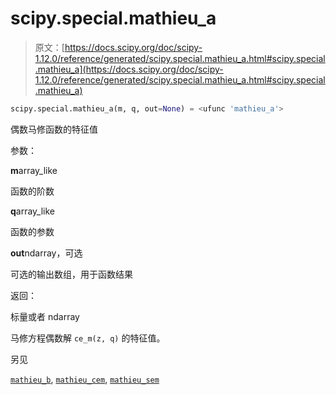 # scipy.special.mathieu_a

> 原文：[https://docs.scipy.org/doc/scipy-1.12.0/reference/generated/scipy.special.mathieu_a.html#scipy.special.mathieu_a](https://docs.scipy.org/doc/scipy-1.12.0/reference/generated/scipy.special.mathieu_a.html#scipy.special.mathieu_a)

```py
scipy.special.mathieu_a(m, q, out=None) = <ufunc 'mathieu_a'>
```

偶数马修函数的特征值

参数：

**m**array_like

函数的阶数

**q**array_like

函数的参数

**out**ndarray，可选

可选的输出数组，用于函数结果

返回：

标量或者 ndarray

马修方程偶数解 `ce_m(z, q)` 的特征值。

另见

[`mathieu_b`](scipy.special.mathieu_b.html#scipy.special.mathieu_b "scipy.special.mathieu_b"), [`mathieu_cem`](scipy.special.mathieu_cem.html#scipy.special.mathieu_cem "scipy.special.mathieu_cem"), [`mathieu_sem`](scipy.special.mathieu_sem.html#scipy.special.mathieu_sem "scipy.special.mathieu_sem")
